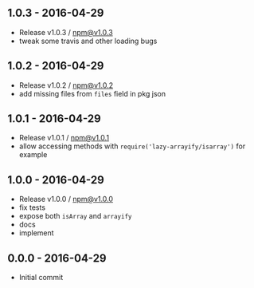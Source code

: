 

## 1.0.3 - 2016-04-29
- Release v1.0.3 / npm@v1.0.3
- tweak some travis and other loading bugs

## 1.0.2 - 2016-04-29
- Release v1.0.2 / npm@v1.0.2
- add missing files from `files` field in pkg json

## 1.0.1 - 2016-04-29
- Release v1.0.1 / npm@v1.0.1
- allow accessing methods with `require('lazy-arrayify/isarray')` for example

## 1.0.0 - 2016-04-29
- Release v1.0.0 / npm@v1.0.0
- fix tests
- expose both `isArray` and `arrayify`
- docs
- implement

## 0.0.0 - 2016-04-29
- Initial commit